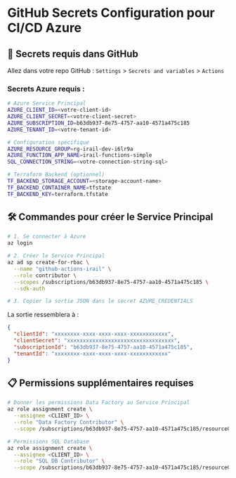 # GitHub Secrets Configuration pour CI/CD Azure

## 🔐 Secrets requis dans GitHub

Allez dans votre repo GitHub : `Settings` > `Secrets and variables` > `Actions`

### Secrets Azure requis :

```bash
# Azure Service Principal
AZURE_CLIENT_ID=<votre-client-id>
AZURE_CLIENT_SECRET=<votre-client-secret>
AZURE_SUBSCRIPTION_ID=b63db937-8e75-4757-aa10-4571a475c185
AZURE_TENANT_ID=<votre-tenant-id>

# Configuration spécifique
AZURE_RESOURCE_GROUP=rg-irail-dev-i6lr9a
AZURE_FUNCTION_APP_NAME=irail-functions-simple
SQL_CONNECTION_STRING=<votre-connection-string-sql>

# Terraform Backend (optionnel)
TF_BACKEND_STORAGE_ACCOUNT=<storage-account-name>
TF_BACKEND_CONTAINER_NAME=tfstate
TF_BACKEND_KEY=terraform.tfstate
```

## 🛠️ Commandes pour créer le Service Principal

```bash
# 1. Se connecter à Azure
az login

# 2. Créer le Service Principal
az ad sp create-for-rbac \
  --name "github-actions-irail" \
  --role contributor \
  --scopes /subscriptions/b63db937-8e75-4757-aa10-4571a475c185 \
  --sdk-auth

# 3. Copier la sortie JSON dans le secret AZURE_CREDENTIALS
```

La sortie ressemblera à :
```json
{
  "clientId": "xxxxxxxx-xxxx-xxxx-xxxx-xxxxxxxxxxxx",
  "clientSecret": "xxxxxxxxxxxxxxxxxxxxxxxxxxxxxxxxxx",
  "subscriptionId": "b63db937-8e75-4757-aa10-4571a475c185",
  "tenantId": "xxxxxxxx-xxxx-xxxx-xxxx-xxxxxxxxxxxx"
}
```

## 📋 Permissions supplémentaires requises

```bash
# Donner les permissions Data Factory au Service Principal
az role assignment create \
  --assignee <CLIENT_ID> \
  --role "Data Factory Contributor" \
  --scope /subscriptions/b63db937-8e75-4757-aa10-4571a475c185/resourceGroups/rg-irail-dev-i6lr9a

# Permissions SQL Database
az role assignment create \
  --assignee <CLIENT_ID> \
  --role "SQL DB Contributor" \
  --scope /subscriptions/b63db937-8e75-4757-aa10-4571a475c185/resourceGroups/rg-irail-dev-i6lr9a
```
